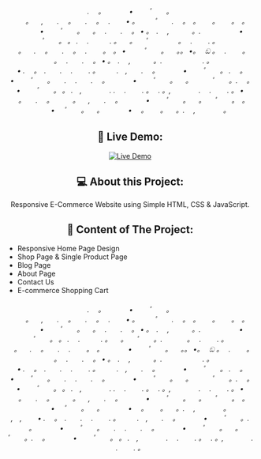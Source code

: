 <h6 align="center">. 　。　　　　•　 　ﾟ　　。<br>
　　。 　,　　. 　。　　. 　。　 .　　  •  。 　　ﾟ　　.
　。　。　 　。　 　。　。 　　　 •　 　ﾟ　　。 　。　 .　　. 　。
• 。　. 　,　　 　。. 　　　　 　•　 　ﾟ　　。 。 .　 .　　　.
。 　。 　ﾟ　　　 　。　 .　　 .  。<br>
　。 　. 　。　　. 　。　 .　 　。　。 • 　 　ﾟ　　。 　。。
•。　 ඞ 。　 . 　　。 　。　 .　　. 　。
• 。　. 　,　　 　。. 　　　　 　 .  。<br>
• .　 。　.　　.　 .　　 . 。　　　.　,　　. 　。　　　　•　 　ﾟ　　。
. 　。　　　　•　 　ﾟ　　。　　.　 .　　. 　。　　　　•　 　ﾟ　　。
  　。　　 　ﾟ　　。. 　。　　　　•　 　ﾟ　　。 。 .　,　　　　.
.　 .　　 . 。　 . 。,　　　　.　 .　　 . 。
• 　。　　. 　。　　　  。 　,　　. 　。　　　　•　 　ﾟ　　。
　。 　ﾟ　　。　。 　　　• 　ﾟ　　。 　。 　　　  •
  　。　 　。 　。. 　,　　　　。<br>

<h2 align="center">🎦 Live Demo:</h2>

<p align="center">
  <a href="https://sad-shayan.web.app"><img src="" alt="Live Demo"/></a>
</p>

<h2 align="center">💻 About this Project:</h2>

<p align="center">
  Responsive E-Commerce Website using Simple HTML, CSS & JavaScript.
</p>

<h2 align="center">📃 Content of The Project:</h2>

<ul>
  <li>Responsive Home Page Design</li>
  <li>Shop Page & Single Product Page</li>
  <li>Blog Page</li>
  <li>About Page</li>
  <li>Contact Us</li>
  <li>E-commerce Shopping Cart</li>
</ul>

<h6 align="center">. 　。　　　　•　 　ﾟ　　。<br>
　　。 　,　　. 　。　　. 　。　 .　　  •  。 　　ﾟ　　.
　。　。　 　。　 　。　。 　　　 •　 　ﾟ　　。 　。　 .　　. 　。
• 。　. 　,　　 　。. 　　　　 　•　 　ﾟ　　。 。 .　 .　　　.
。 　。 　ﾟ　　。. 　　 　。　 .　　 .  。<br>
　。 　. 　。　　.　 .　 　。　。 　　　 •　 　ﾟ　　。 　。。
•。　 ඞ 。　 . 　　。 　。　 .　　. 　。
• 。　. 　,　　 　。. 　　　　 　 .  。<br>
• .　 。　.　　.　 .　　 . 。　　　.　,　　. 　。　　　　•　 　ﾟ　　。
. 　。　　　　•　 　ﾟ　　。　　.　 .　　. 　。　　　　•　 　ﾟ　　。
  　。　　 　ﾟ　　。. 　。　　　　•　 　ﾟ　　。 。 .　,　　　　.
.　 .　　 . 。　 . 。,　　　　.　 .　　 . 。
• 　。　　. 　。　　　  。 　,　　. 　。　　　　•　 　ﾟ　　。
　。 　ﾟ　　。　。 　　　• 　ﾟ　　。 　。 　　　  •
  　。　 　。 　。. 　,　　　　。<br>
,　,　　
• .　 。　.　　.　 .　　 . 。　　　.　,　　. 　。　　　　•　 　ﾟ　　。. 　。　　　　•　 　ﾟ　　。　　.　 .　　. 　。　　　　•　 　ﾟ　　。  　。　　 　ﾟ　　。. 　。　　　　•　 　ﾟ　　。 。 .　,　　　　.　 .　　 . 。　 . 。,　　　　.　 .　　 . 。</h6>
